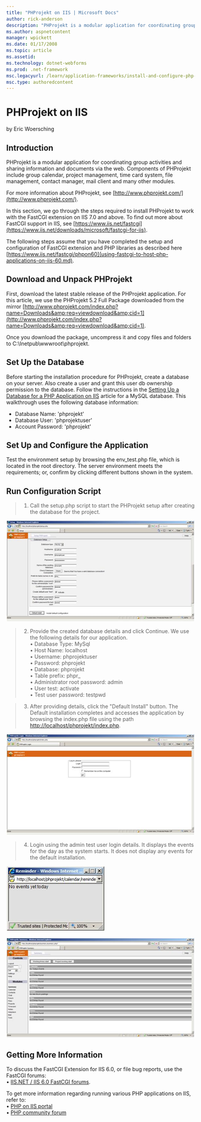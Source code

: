 ```yaml
---
title: "PHProjekt on IIS | Microsoft Docs"
author: rick-anderson
description: "PHProjekt is a modular application for coordinating group activities and sharing information and documents via the web. Components of PHProjekt include group..."
ms.author: aspnetcontent
manager: wpickett
ms.date: 01/17/2008
ms.topic: article
ms.assetid: 
ms.technology: dotnet-webforms
ms.prod: .net-framework
msc.legacyurl: /learn/application-frameworks/install-and-configure-php-applications-on-iis/phprojekt-on-iis
msc.type: authoredcontent
---
```

PHProjekt on IIS
====================
by Eric Woersching

## Introduction

PHProjekt is a modular application for coordinating group activities and sharing information and documents via the web. Components of PHProjekt include group calendar, project management, time card system, file management, contact manager, mail client and many other modules.

For more information about PHProjekt, see [http://www.phprojekt.com/](http://www.phprojekt.com/).  
  
In this section, we go through the steps required to install PHProjekt to work with the FastCGI extension on IIS 7.0 and above. To find out more about FastCGI support in IIS, see [https://www.iis.net/fastcgi](https://www.iis.net/downloads/microsoft/fastcgi-for-iis).

The following steps assume that you have completed the setup and configuration of FastCGI extension and PHP libraries as described here [https://www.iis.net/fastcgi/phpon60](using-fastcgi-to-host-php-applications-on-iis-60.md).

## Download and Unpack PHProjekt

First, download the latest stable release of the PHProjekt application. For this article, we use the PHProjekt 5.2 Full Package downloaded from the mirror [http://www.phprojekt.com/index.php?name=Downloads&amp;req=viewdownload&amp;cid=1](http://www.phprojekt.com/index.php?name=Downloads&amp;req=viewdownload&amp;cid=1).

Once you download the package, uncompress it and copy files and folders to C:\Inetpub\wwwroot\phprojekt.

## Set Up the Database

Before starting the installation procedure for PHProjekt, create a database on your server. Also create a user and grant this user db ownership permission to the database. Follow the instructions in the [Setting Up a Database for a PHP Application on IIS](../install-and-configure-php-on-iis/setting-up-a-database-for-a-php-application-on-iis.md) article for a MySQL database. This walkthrough uses the following database information:

- Database Name: 'phprojekt'
- Database User: 'phprojektuser'
- Account Password: 'phprojekt'

## Set Up and Configure the Application

Test the environment setup by browsing the env\_test.php file, which is located in the root directory. The server environment meets the requirements; or, confirm by clicking different buttons shown in the system.

## Run Configuration Script

> 1. Call the setup.php script to start the PHProjekt setup after creating the database for the project.


[![](phprojekt-on-iis/_static/image2.jpg)](phprojekt-on-iis/_static/image1.jpg)

> 2. Provide the created database details and click Continue. We use the following details for our application.  
> • Database Type: MySql  
> • Host Name: localhost  
> • Username: phprojektuser  
> • Password: phprojekt  
> • Database: phprojekt  
> • Table prefix: phpr\_  
> • Administrator root password: admin  
> • User test: activate  
> • Test user password: testpwd


> 3. After providing details, click the "Default Install" button. The Default installation completes and accesses the application by browsing the index.php file using the path [http://localhost/phprojekt/index.php](http://localhost/phprojekt/index.php).


[![](phprojekt-on-iis/_static/image4.jpg)](phprojekt-on-iis/_static/image3.jpg)

> 4. Login using the admin test user login details. It displays the events for the day as the system starts. It does not display any events for the default installation.


[![](phprojekt-on-iis/_static/image6.jpg)](phprojekt-on-iis/_static/image5.jpg)

[![](phprojekt-on-iis/_static/image8.jpg)](phprojekt-on-iis/_static/image7.jpg)

## Getting More Information

To discuss the FastCGI Extension for IIS 6.0, or file bug reports, use the FastCGI forums:   
• [IIS.NET / IIS 6.0 FastCGI forums](https://forums.iis.net/1103.aspx).   
   
To get more information regarding running various PHP applications on IIS, refer to:   
• [PHP on IIS portal](https://php.iis.net/)  
• [PHP community forum](https://forums.iis.net/1102.aspx)